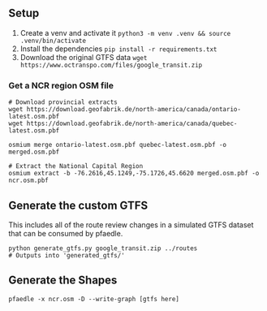 ## Setup

1. Create a venv and activate it `python3 -m venv .venv && source .venv/bin/activate`
2. Install the dependencies `pip install -r requirements.txt`
3. Download the original GTFS data `wget https://www.octranspo.com/files/google_transit.zip`

### Get a NCR region OSM file

```shell
# Download provincial extracts
wget https://download.geofabrik.de/north-america/canada/ontario-latest.osm.pbf
wget https://download.geofabrik.de/north-america/canada/quebec-latest.osm.pbf

osmium merge ontario-latest.osm.pbf quebec-latest.osm.pbf -o merged.osm.pbf

# Extract the National Capital Region
osmium extract -b -76.2616,45.1249,-75.1726,45.6620 merged.osm.pbf -o ncr.osm.pbf
```

## Generate the custom GTFS

This includes all of the route review changes in a simulated GTFS dataset that can be consumed by pfaedle.

```shell
python generate_gtfs.py google_transit.zip ../routes
# Outputs into 'generated_gtfs/'
```

## Generate the Shapes

```shell
pfaedle -x ncr.osm -D --write-graph [gtfs here]
```
